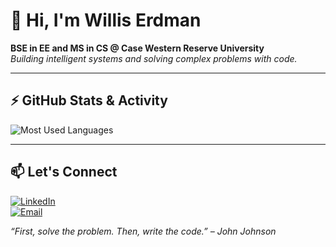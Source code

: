 # 👋 Hi, I'm Willis Erdman 

**BSE in EE and MS in CS @ Case Western Reserve University**  
*Building intelligent systems and solving complex problems with code.*  

---

## ⚡ GitHub Stats & Activity

![Most Used Languages](https://github-readme-stats.vercel.app/api/top-langs/?username=williserdman&layout=compact&theme=radical)  

---

## 📫 Let's Connect  
[![LinkedIn](https://img.shields.io/badge/LinkedIn-Connect-%230A66C2)](https://www.linkedin.com/in/williserdman/)  
[![Email](https://img.shields.io/badge/Email-Contact%20Me-D14836)](mailto:willis.erdman@gmail.com)

*“First, solve the problem. Then, write the code.” – John Johnson*

